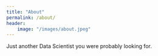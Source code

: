 ```yaml
---
title: "About"
permalink: /about/
header:
    image: "/images/about.jpeg"
---
```

Just another Data Scientist you were probably looking for.
